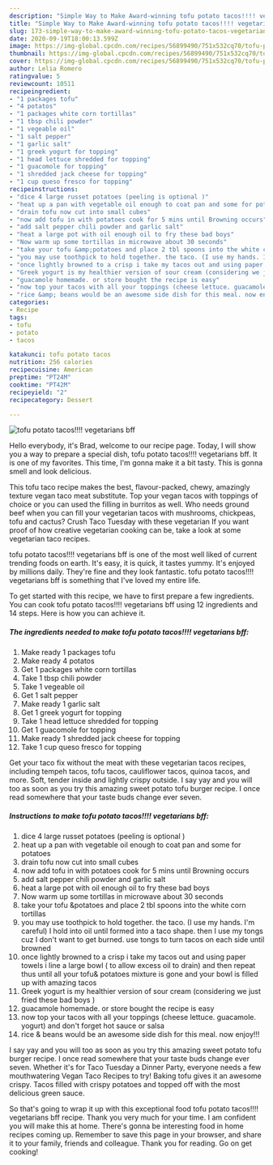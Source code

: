 ```yaml
---
description: "Simple Way to Make Award-winning tofu potato tacos!!!! vegetarians bff"
title: "Simple Way to Make Award-winning tofu potato tacos!!!! vegetarians bff"
slug: 173-simple-way-to-make-award-winning-tofu-potato-tacos-vegetarians-bff
date: 2020-09-19T18:00:13.599Z
image: https://img-global.cpcdn.com/recipes/56899490/751x532cq70/tofu-potato-tacos-vegetarians-bff-recipe-main-photo.jpg
thumbnail: https://img-global.cpcdn.com/recipes/56899490/751x532cq70/tofu-potato-tacos-vegetarians-bff-recipe-main-photo.jpg
cover: https://img-global.cpcdn.com/recipes/56899490/751x532cq70/tofu-potato-tacos-vegetarians-bff-recipe-main-photo.jpg
author: Lelia Romero
ratingvalue: 5
reviewcount: 10511
recipeingredient:
- "1 packages tofu"
- "4 potatos"
- "1 packages white corn tortillas"
- "1 tbsp chili powder"
- "1 vegeable oil"
- "1 salt pepper"
- "1 garlic salt"
- "1 greek yogurt for topping"
- "1 head lettuce shredded for topping"
- "1 guacomole for topping"
- "1 shredded jack cheese for topping"
- "1 cup queso fresco for topping"
recipeinstructions:
- "dice 4 large russet potatoes (peeling is optional )"
- "heat up a pan with vegetable oil enough to coat pan and some for potatoes"
- "drain tofu now cut into small cubes"
- "now add tofu in with potatoes cook for 5 mins until Browning occurs"
- "add salt pepper chili powder and garlic salt"
- "heat a large pot with oil enough oil to fry these bad boys"
- "Now warm up some tortillas in microwave about 30 seconds"
- "take your tofu &amp;potatoes and place 2 tbl spoons into the white corn tortillas"
- "you may use toothpick to hold together. the taco. (I use my hands. I&#39;m careful)  I hold into oil until formed into a taco shape.  then I use my tongs cuz I don&#39;t want to get burned.  use tongs to turn tacos on each side until browned"
- "once lightly browned to a crisp i take my tacos out and using paper towels i line a large bowl ( to allow excess oil to drain) and then repeat thus until all your tofu&amp; potatoes mixture is gone and your bowl is filled up with amazing tacos"
- "Greek yogurt is my healthier version of sour cream (considering we just fried these bad boys )"
- "guacamole homemade. or store bought the recipe is easy"
- "now top your tacos with all your toppings (cheese lettuce. guacamole. yogurt) and don&#39;t forget hot sauce or salsa"
- "rice &amp; beans would be an awesome side dish for this meal. now enjoy!!!"
categories:
- Recipe
tags:
- tofu
- potato
- tacos

katakunci: tofu potato tacos 
nutrition: 256 calories
recipecuisine: American
preptime: "PT24M"
cooktime: "PT42M"
recipeyield: "2"
recipecategory: Dessert

---
```



![tofu potato tacos!!!! vegetarians bff](https://img-global.cpcdn.com/recipes/56899490/751x532cq70/tofu-potato-tacos-vegetarians-bff-recipe-main-photo.jpg)

Hello everybody, it's Brad, welcome to our recipe page. Today, I will show you a way to prepare a special dish, tofu potato tacos!!!! vegetarians bff. It is one of my favorites. This time, I'm gonna make it a bit tasty. This is gonna smell and look delicious.

This tofu taco recipe makes the best, flavour-packed, chewy, amazingly texture vegan taco meat substitute. Top your vegan tacos with toppings of choice or you can used the filling in burritos as well. Who needs ground beef when you can fill your vegetarian tacos with mushrooms, chickpeas, tofu and cactus? Crush Taco Tuesday with these vegetarian If you want proof of how creative vegetarian cooking can be, take a look at some vegetarian taco recipes.

tofu potato tacos!!!! vegetarians bff is one of the most well liked of current trending foods on earth. It's easy, it is quick, it tastes yummy. It's enjoyed by millions daily. They're fine and they look fantastic. tofu potato tacos!!!! vegetarians bff is something that I've loved my entire life.


To get started with this recipe, we have to first prepare a few ingredients. You can cook tofu potato tacos!!!! vegetarians bff using 12 ingredients and 14 steps. Here is how you can achieve it.

<!--inarticleads1-->

##### The ingredients needed to make tofu potato tacos!!!! vegetarians bff:

1. Make ready 1 packages tofu
1. Make ready 4 potatos
1. Get 1 packages white corn tortillas
1. Take 1 tbsp chili powder
1. Take 1 vegeable oil
1. Get 1 salt pepper
1. Make ready 1 garlic salt
1. Get 1 greek yogurt for topping
1. Take 1 head lettuce shredded for topping
1. Get 1 guacomole for topping
1. Make ready 1 shredded jack cheese for topping
1. Take 1 cup queso fresco for topping


Get your taco fix without the meat with these vegetarian tacos recipes, including tempeh tacos, tofu tacos, cauliflower tacos, quinoa tacos, and more. Soft, tender inside and lightly crispy outside. I say yay and you will too as soon as you try this amazing sweet potato tofu burger recipe. I once read somewhere that your taste buds change ever seven. 

<!--inarticleads2-->

##### Instructions to make tofu potato tacos!!!! vegetarians bff:

1. dice 4 large russet potatoes (peeling is optional )
1. heat up a pan with vegetable oil enough to coat pan and some for potatoes
1. drain tofu now cut into small cubes
1. now add tofu in with potatoes cook for 5 mins until Browning occurs
1. add salt pepper chili powder and garlic salt
1. heat a large pot with oil enough oil to fry these bad boys
1. Now warm up some tortillas in microwave about 30 seconds
1. take your tofu &amp;potatoes and place 2 tbl spoons into the white corn tortillas
1. you may use toothpick to hold together. the taco. (I use my hands. I&#39;m careful)  I hold into oil until formed into a taco shape.  then I use my tongs cuz I don&#39;t want to get burned.  use tongs to turn tacos on each side until browned
1. once lightly browned to a crisp i take my tacos out and using paper towels i line a large bowl ( to allow excess oil to drain) and then repeat thus until all your tofu&amp; potatoes mixture is gone and your bowl is filled up with amazing tacos
1. Greek yogurt is my healthier version of sour cream (considering we just fried these bad boys )
1. guacamole homemade. or store bought the recipe is easy
1. now top your tacos with all your toppings (cheese lettuce. guacamole. yogurt) and don&#39;t forget hot sauce or salsa
1. rice &amp; beans would be an awesome side dish for this meal. now enjoy!!!


I say yay and you will too as soon as you try this amazing sweet potato tofu burger recipe. I once read somewhere that your taste buds change ever seven. Whether it&#39;s for Taco Tuesday a Dinner Party, everyone needs a few mouthwatering Vegan Taco Recipes to try! Baking tofu gives it an awesome crispy. Tacos filled with crispy potatoes and topped off with the most delicious green sauce. 

So that's going to wrap it up with this exceptional food tofu potato tacos!!!! vegetarians bff recipe. Thank you very much for your time. I am confident you will make this at home. There's gonna be interesting food in home recipes coming up. Remember to save this page in your browser, and share it to your family, friends and colleague. Thank you for reading. Go on get cooking!
